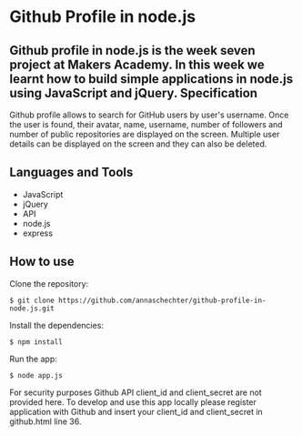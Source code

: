 Github Profile in node.js
=========================
Github profile in node.js is the week seven project at Makers Academy. In this week we learnt how to build simple applications in node.js using JavaScript and jQuery.
Specification
-------------
Github profile allows to search for GitHub users by user's username. 
Once the user is found, their avatar, name, username, number of followers and number of public repositories are displayed on the screen. Multiple user details can be displayed on the screen and they can also be deleted. 

Languages and Tools
-------------------
* JavaScript
* jQuery
* API
* node.js
* express

How to use
----------
Clone the repository:
```
$ git clone https://github.com/annaschechter/github-profile-in-node.js.git
```

Install the dependencies:
```
$ npm install
``` 
Run the app:
```
$ node app.js
``` 
For security purposes Github API client_id and client_secret are not provided here. To develop and use this app locally please register application with Github and insert your client_id and client_secret in github.html line 36. 
